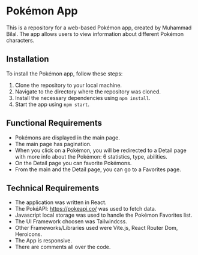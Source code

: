 # Pokémon App

This is a repository for a web-based Pokémon app, created by Muhammad Bilal. The app allows users to view information about different Pokémon characters.


## Installation

To install the Pokémon app, follow these steps:

1. Clone the repository to your local machine.
2. Navigate to the directory where the repository was cloned.
3. Install the necessary dependencies using `npm install`.
4. Start the app using `npm start`.


## Functional Requirements

- Pokémons are displayed in the main page.
- The main page has pagination.
- When you click on a Pokémon, you will be redirected to a Detail page with more info about the Pokémon: 6 statistics, type, abilities.
- On the Detail page you can favorite Pokémons.
- From the main and the Detail page, you can go to a Favorites page.


## Technical Requirements

- The application was written in React.
- The PokéAPI: https://pokeapi.co/ was used to fetch data.
- Javascript local storage was used to handle the Pokémon Favorites list.
- The UI Framework choosen was Tailwindcss.
- Other Frameworks/Libraries used were Vite.js, React Router Dom, Heroicons.
- The App is responsive.
- There are comments all over the code.
